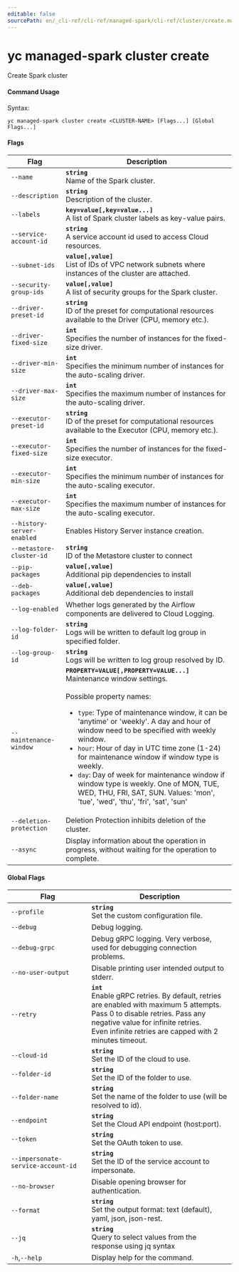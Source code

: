 ```yaml
---
editable: false
sourcePath: en/_cli-ref/cli-ref/managed-spark/cli-ref/cluster/create.md
---
```


# yc managed-spark cluster create

Create Spark cluster

#### Command Usage

Syntax: 

`yc managed-spark cluster create <CLUSTER-NAME> [Flags...] [Global Flags...]`

#### Flags

| Flag | Description |
|----|----|
|`--name`|<b>`string`</b><br/>Name of the Spark cluster.|
|`--description`|<b>`string`</b><br/>Description of the cluster.|
|`--labels`|<b>`key=value[,key=value...]`</b><br/>A list of Spark cluster labels as key-value pairs.|
|`--service-account-id`|<b>`string`</b><br/>A service account id used to access Cloud resources.|
|`--subnet-ids`|<b>`value[,value]`</b><br/>List of IDs of VPC network subnets where instances of the cluster are attached.|
|`--security-group-ids`|<b>`value[,value]`</b><br/>A list of security groups for the Spark cluster.|
|`--driver-preset-id`|<b>`string`</b><br/>ID of the preset for computational resources available to the Driver (CPU, memory etc.).|
|`--driver-fixed-size`|<b>`int`</b><br/>Specifies the number of instances for the fixed-size driver.|
|`--driver-min-size`|<b>`int`</b><br/>Specifies the minimum number of instances for the auto-scaling driver.|
|`--driver-max-size`|<b>`int`</b><br/>Specifies the maximum number of instances for the auto-scaling driver.|
|`--executor-preset-id`|<b>`string`</b><br/>ID of the preset for computational resources available to the Executor (CPU, memory etc.).|
|`--executor-fixed-size`|<b>`int`</b><br/>Specifies the number of instances for the fixed-size executor.|
|`--executor-min-size`|<b>`int`</b><br/>Specifies the minimum number of instances for the auto-scaling executor.|
|`--executor-max-size`|<b>`int`</b><br/>Specifies the maximum number of instances for the auto-scaling executor.|
|`--history-server-enabled`|Enables History Server instance creation.|
|`--metastore-cluster-id`|<b>`string`</b><br/>ID of the Metastore cluster to connect|
|`--pip-packages`|<b>`value[,value]`</b><br/>Additional pip dependencies to install|
|`--deb-packages`|<b>`value[,value]`</b><br/>Additional deb dependencies to install|
|`--log-enabled`|Whether logs generated by the Airflow components are delivered to Cloud Logging.|
|`--log-folder-id`|<b>`string`</b><br/>Logs will be written to default log group in specified folder.|
|`--log-group-id`|<b>`string`</b><br/>Logs will be written to log group resolved by ID.|
|`--maintenance-window`|<b>`PROPERTY=VALUE[,PROPERTY=VALUE...]`</b><br/>Maintenance window settings.<br/><br/>Possible property names:<br/><ul> <li><code>type</code>:     Type of maintenance window, it can be 'anytime' or 'weekly'. A day and hour of window need to be specified with weekly window.</li> <li><code>hour</code>:     Hour of day in UTC time zone (1-24) for maintenance window if window type is weekly.</li> <li><code>day</code>:     Day of week for maintenance window if window type is weekly. One of MON, TUE, WED, THU, FRI, SAT, SUN. Values: 'mon', 'tue', 'wed', 'thu', 'fri', 'sat', 'sun'</li> </ul>|
|`--deletion-protection`|Deletion Protection inhibits deletion of the cluster.|
|`--async`|Display information about the operation in progress, without waiting for the operation to complete.|

#### Global Flags

| Flag | Description |
|----|----|
|`--profile`|<b>`string`</b><br/>Set the custom configuration file.|
|`--debug`|Debug logging.|
|`--debug-grpc`|Debug gRPC logging. Very verbose, used for debugging connection problems.|
|`--no-user-output`|Disable printing user intended output to stderr.|
|`--retry`|<b>`int`</b><br/>Enable gRPC retries. By default, retries are enabled with maximum 5 attempts.<br/>Pass 0 to disable retries. Pass any negative value for infinite retries.<br/>Even infinite retries are capped with 2 minutes timeout.|
|`--cloud-id`|<b>`string`</b><br/>Set the ID of the cloud to use.|
|`--folder-id`|<b>`string`</b><br/>Set the ID of the folder to use.|
|`--folder-name`|<b>`string`</b><br/>Set the name of the folder to use (will be resolved to id).|
|`--endpoint`|<b>`string`</b><br/>Set the Cloud API endpoint (host:port).|
|`--token`|<b>`string`</b><br/>Set the OAuth token to use.|
|`--impersonate-service-account-id`|<b>`string`</b><br/>Set the ID of the service account to impersonate.|
|`--no-browser`|Disable opening browser for authentication.|
|`--format`|<b>`string`</b><br/>Set the output format: text (default), yaml, json, json-rest.|
|`--jq`|<b>`string`</b><br/>Query to select values from the response using jq syntax|
|`-h`,`--help`|Display help for the command.|

